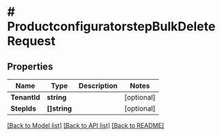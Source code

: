# # ProductconfiguratorstepBulkDeleteRequest


## Properties 


Name | Type | Description | Notes
------------ | ------------- | ------------- | -------------
**TenantId**| **string** |   | [optional]
**StepIds**| **[]string** |   | [optional]


[[Back to Model list]](../../README.md#models) [[Back to API list]](../../README.md#endpoints) [[Back to README]](../../README.md)

